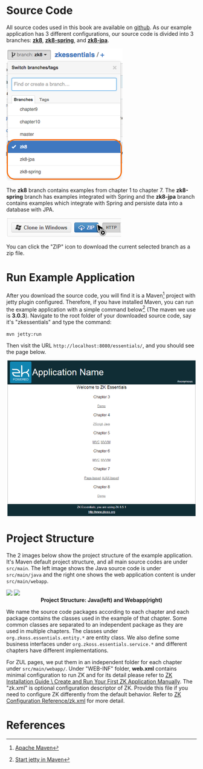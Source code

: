 # Source Code

All source codes used in this book are available on
[github](https://github.com/zkoss/zkessentials). As our example
application has 3 different configurations, our source code is divided
into 3 branches:
[**zk8**](https://github.com/zkoss/zkessentials/tree/zk8),
[**zk8-spring**](https://github.com/zkoss/zkessentials/tree/zk8-spring), and
[**zk8-jpa**](https://github.com/zkoss/zkessentials/tree/zk8-jpa).

![ center](images/ze-ch2-3branches.png  " center")

The **zk8** branch contains examples from chapter 1 to chapter 7. The
**zk8-spring** branch has examples integrated with Spring and the
**zk8-jpa** branch contains examples which integrate with Spring and
persiste data into a database with JPA.

![ center](images/ze-ch2-download-zip.png  " center")

You can click the "ZIP" icon to download the current selected branch as
a zip file.


# Run Example Application

After you download the source code, you will find it is a Maven[^1]
project with jetty plugin configured. Therefore, if you have installed Maven, you
can run the example application with a simple command below[^2] (The maven we
use is **3.0.3**). Navigate to the root folder of your downloaded source
code, say it's "zkessentials" and type the command:

`mvn jetty:run`

Then visit the URL `http://localhost:8080/essentials/`, and you should
see the page below.

![](images/ze-ch2-index.png)


# Project Structure

The 2 images below show the project structure of the example
application. It's Maven default project structure, and all main source
codes are under `src/main`. The left image shows the Java source code is
under `src/main/java` and the right one shows the web application
content is under `src/main/webapp`.

<div style="width:630px;margin-left:auto;margin-right:auto;">
<image src="images/ze-ch2-project-structure-java.png"/>
<image src="images/ze-ch2-project-structure-webapp.png"/>
</div>

<div style="text-align:center;">
<strong>Project Structure: Java(left) and Webapp(right)</strong>
</div>

We name the source code packages according to each chapter and each
package contains the classes used in the example of that chapter. Some
common classes are separated to an independent package as they are used
in multiple chapters. The classes under `org.zkoss.essentials.entity.*`
are entity class. We also define some business interfaces under
`org.zkoss.essentials.service.*` and different chapters have different
implementations.

For ZUL pages, we put them in an independent folder for each chapter
under `src/main/webapp/`. Under "WEB-INF" folder, **web.xml** contains
minimal configuration to run ZK and for its detail please refer to [ ZK
Installation Guide \\ Create and Run Your First ZK Application
Manually](http://books.zkoss.org/wiki/ZK%20Installation%20Guide/Quick%20Start/Create%20and%20Run%20Your%20First%20ZK%20Application%20Manually).
The "zk.xml" is optional configuration descriptor of ZK. Provide this
file if you need to configure ZK differently from the default behavior.
Refer to [ZK Configuration
Reference/zk.xml](http://books.zkoss.org/wiki/ZK%20Configuration%20Reference/zk.xml) for more
detail.


# References

[^1]: [Apache Maven](http://maven.apache.org/)

[^2]: [Start jetty in Maven](http://docs.codehaus.org/display/JETTY/Maven+Jetty+Plugin)
